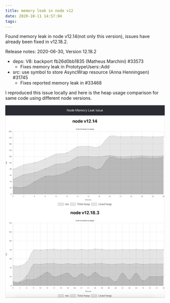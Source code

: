 ```yaml
---
title: memory leak in node v12
date: 2020-10-11 14:57:04
tags:
---
```


Found memory leak in node v12.14(not only this version), issues have already been fixed in v12.18.2.

Release notes: 2020-06-30, Version 12.18.2
- deps: V8: backport fb26d0bb1835 (Matheus Marchini) #33573
    - Fixes memory leak in PrototypeUsers::Add
- src: use symbol to store AsyncWrap resource (Anna Henningsen) #31745
    - Fixes reported memory leak in #33468

I reproduced this issue locally and here is the heap usage comparison for same code using different node versions.

![](/images/node-memory-leak.png)
